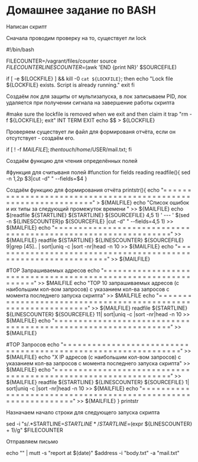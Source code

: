 # Домашнее задание по BASH

Написан скрипт

Сначала проводим проверку на то, существует ли lock

  #!/bin/bash

  FILECOUNTER=/vagrant/files/counter
  source $FILECOUNTER
  LINESCOUNTER=$(awk 'END {print NR}' $SOURCEFILE)

  if [ -e ${LOCKFILE} ] && kill -0 `cat ${LOCKFILE}`; then
      echo "Lock file ${LOCKFILE} exists. Script is already running."
      exit
  fi

Создаём лок для защиты от мультизапуска, в лок записываем PID, лок удаляется при получении сигнала на завершение работы скрипта

  #make sure the lockfile is removed when we exit and then claim it
  trap "rm -f ${LOCKFILE}; exit" INT TERM EXIT
  echo $$ > ${LOCKFILE}

Проверяем существует ли файл для формированя отчёта, если он отсутствует - создаём его.

  if [ ! -f ${MAILFILE} ]; then touch /home/$USER/mail.txt; fi

Создаём функцию для чтения определённых полей

  #функция для считываня полей
  #function for fields reading
  readfile(){
          sed -n $1,$2p $3|cut -d" " --fields=$4
  }

Создаём функцию для формирования отчёта
  printstr(){
          echo "= = = = = = = = = = = = = = = = = = = = = = = = = = = = = = = = = = = = = = = = = = = = = = = = = = = = = = = = = = = = = =" > ${MAILFILE}
          echo "Список ошибок и их типы за следующий промежуток времени " >> ${MAILFILE}
          echo $(readfile ${STARTLINE} ${STARTLINE} ${SOURCEFILE} 4,5 1) ' --- ' $(sed -n ${LINESCOUNTER}p ${SOURCEFILE} |cut -d" " --fields=4,5 1) >> ${MAILFILE}
          echo "= = = = = = = = = = = = = = = = = = = = = = = = = = = = = = = = = = = = = = = = = = = = = = = = = = = = = = = = = = = = = =" >> ${MAILFILE}
          readfile ${STARTLINE} ${LINESCOUNTER} ${SOURCEFILE} 9|grep [45].. |  sort|uniq -c |sort -nr|head -n 10 >> ${MAILFILE}
          echo "= = = = = = = = = = = = = = = = = = = = = = = = = = = = = = = = = = = = = = = = = = = = = = = = = = = = = = = = = = = = = =" >> ${MAILFILE}
  
  #TOP Запрашиваемых адресов
          echo "= = = = = = = = = = = = = = = = = = = = = = = = = = = = = = = = = = = = = = = = = = = = = = = = = = = = = = = = = = = = = =" >> $MAILFILE
          echo "TOP 10 запрашиваемых адресов (с наибольшим кол-вом запросов) с указанием кол-ва запросов c момента последнего запуска скрипта" >> $MAILFILE
          echo "= = = = = = = = = = = = = = = = = = = = = = = = = = = = = = = = = = = = = = = = = = = = = = = = = = = = = = = = = = = = = =" >> ${MAILFILE}
          readfile ${STARTLINE} ${LINESCOUNTER} ${SOURCEFILE} 11| sort|uniq -c |sort -nr|head -n 10 >> ${MAILFILE}
          echo "= = = = = = = = = = = = = = = = = = = = = = = = = = = = = = = = = = = = = = = = = = = = = = = = = = = = = = = = = = = = = =" >> ${MAILFILE}
  
  #TOP Запросов 
          echo "= = = = = = = = = = = = = = = = = = = = = = = = = = = = = = = = = = = = = = = = = = = = = = = = = = = = = = = = = = = = = =" >> ${MAILFILE}
          echo "X IP адресов (с наибольшим кол-вом запросов) с указанием кол-ва запросов c момента последнего запуска скрипта" >> ${MAILFILE}
          echo "= = = = = = = = = = = = = = = = = = = = = = = = = = = = = = = = = = = = = = = = = = = = = = = = = = = = = = = = = = = = = =" >> ${MAILFILE}
          readfile ${STARTLINE} ${LINESCOUNTER} ${SOURCEFILE} 1| sort|uniq -c |sort -nr|head -n 10 >> ${MAILFILE}
          echo "= = = = = = = = = = = = = = = = = = = = = = = = = = = = = = = = = = = = = = = = = = = = = = = = = = = = = = = = = = = = = =" >> ${MAILFILE}
     }
  printstr

Назначаем начало строки для следующего запуска скрипта

  sed -i "s/.*STARTLINE=${STARTLINE}*/STARTLINE=$(expr ${LINESCOUNTER} + 1)/g" $FILECOUNTER

Отправляем письмо

  echo "" | mutt -s "report at $(date)" $address -i "body.txt" -a "mail.txt"

